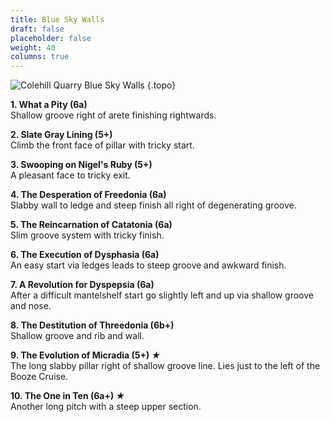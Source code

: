 ```yaml
---
title: Blue Sky Walls
draft: false
placeholder: false
weight: 40
columns: true
---
```


![Colehill Quarry Blue Sky Walls](/img/peak/matlock/colehill-mining.jpg)
{.topo}

**1\. What a Pity (6a)**  
Shallow groove right of arete finishing rightwards.

**2\. Slate Gray Lining (5+)**  
Climb the front face of pillar with tricky start.

**3\. Swooping on Nigel's Ruby (5+)**  
A pleasant face to tricky exit.

**4\. The Desperation of Freedonia (6a)**  
Slabby wall to ledge and steep finish all right of degenerating groove.

**5\. The Reincarnation of Catatonia (6a)**  
Slim groove system with tricky finish.

**6\. The Execution of Dysphasia (6a)**  
An easy start via ledges leads to steep groove and awkward finish.

**7\. A Revolution for Dyspepsia (6a)**  
After a difficult mantelshelf start go slightly left and up via shallow groove and nose.

**8\. The Destitution of Threedonia (6b+)**  
Shallow groove and rib and wall.

**9\. The Evolution of Micradia (5+) *★***  
The long slabby pillar right of shallow groove line. Lies just to the left of the Booze Cruise.

**10\. The One in Ten (6a+) *★***  
Another long pitch with a steep upper section.
